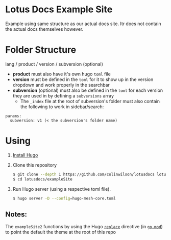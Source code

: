 # Lotus Docs Example Site
Example using same structure as our actual docs site. Itr does not contain the actual docs themselves however.

# Folder Structure

lang / product / version / subversion (optional)
* **product** must also have it's own hugo `toml` file
* **version** must be defined in the `toml` for it to show up in the version dropdown and work properly in the searchbar
* **subversion** (optional) must also be defined in the `toml` for each version they are used in by defining a `subversions` array
  * The `_index` file at the root of subversion's folder must also contain the following to work in sidebar/search:
```
params:
  subversion: v1 (< the subversion's folder name)
```

# Using

1. [Install Hugo](https://gohugo.io/overview/installing/)
2. Clone this repository

    ```bash
    $ git clone --depth 1 https://github.com/colinwilson/lotusdocs lotusdocs
    $ cd lotusdocs/exampleSite
    ```
3. Run Hugo server (using a respective toml file).

    ```bash
    $ hugo server -D --config=hugo-mesh-core.toml
    ```
## Notes:

The `exampleSite2` functions by using the Hugo [`replace`](https://gohugo.io/hugo-modules/use-modules/#make-and-test-changes-in-a-module) directive (in [`go.mod`](go.mod#L10)) to point the default the theme at the root of this repo